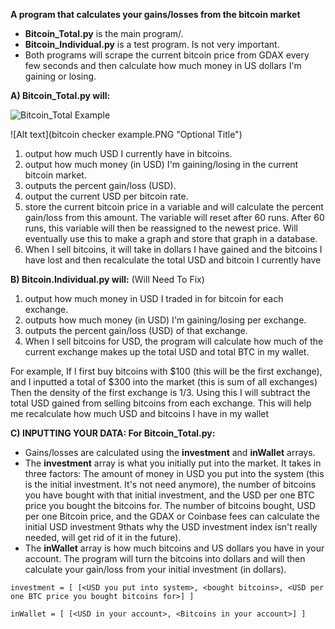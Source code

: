 **A program that calculates your gains/losses from the bitcoin market**
* **Bitcoin_Total.py** is the main program/.
* **Bitcoin_Individual.py** is a test program. Is not very important.
* Both programs will scrape the current bitcoin price from GDAX every few seconds and then calculate how much money in US dollars I'm gaining or losing. 

**A) Bitcoin_Total.py will:**

![Bitcoin_Total Example](https://imgur.com/BXJqheI)

![Alt text](bitcoin checker example.PNG "Optional Title")

1) output how much USD I currently have in bitcoins.
2) output how much money (in USD) I'm gaining/losing in the current bitcoin market.
3) outputs the percent gain/loss (USD).
4) output the current USD per bitcoin rate.
5) store the current bitcoin price in a variable and will calculate the percent gain/loss from this amount. 
The variable will reset after 60 runs. After 60 runs, this variable will then be reassigned to the newest price. 
Will eventually use this to make a graph and store that graph in a database. 
6) When I sell bitcoins, it will take in dollars I have gained and the bitcoins I have lost and then recalculate the total USD and bitcoin I currently have

**B) Bitcoin.Individual.py will:** (Will Need To Fix)

1) output how much money in USD I traded in for bitcoin for each exchange.
2) outputs how much money (in USD) I'm gaining/losing per exchange.
3) outputs the percent gain/loss (USD) of that exchange.
4) When I sell bitcoins for USD, the program will calculate how much of the current exchange makes up the total USD and total BTC in my wallet.

For example, If I first buy bitcoins with $100 (this will be the first exchange), and I inputted a total of $300 into the market (this is sum of all exchanges)
Then the density of the first exchange is 1/3. Using this I will subtract the total USD gained from selling bitcoins from each exchange.
This will help me recalculate how much USD and bitcoins I have in my wallet

**C) INPUTTING YOUR DATA: For Bitcoin_Total.py:**
* Gains/losses are calculated using the **investment** and **inWallet** arrays. 
* The **investment** array is what you initially put into the market. It takes in three factors: The amount of money in USD you put into the system (this is the initial investment. It's not need anymore), the number of bitcoins you have bought with that initial investment, and the USD per one BTC price you bought the bitcoins for. The number of bitcoins bought, USD per one Bitcoin price, and the GDAX or Coinbase fees can calculate the initial USD investment 9thats why the USD investment index isn't really needed, will get rid of it in the future).
* The **inWallet** array is how much bitcoins and US dollars you have in your account. The program will turn the bitcoins into dollars and will then calculate your gain/loss from your initial investment (in dollars).

```
investment = [ [<USD you put into system>, <bought bitcoins>, <USD per one BTC price you bought bitcoins for>] ]
```
```
inWallet = [ [<USD in your account>, <Bitcoins in your account>] ]
```
